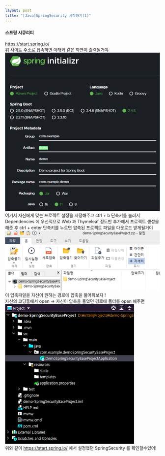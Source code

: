 ```yaml
---
layout: post
title: "[Java]SpringSecurity 시작하기(1)"
---
```


#### 스프링 시큐리티
https://start.spring.io/ 
<br>
위 사이트 주소로 접속하면 아래와 같은 화면이 출력될거야 
<br>
![img.png](../img/img.png)
<br>
여기서 자신에게 맞는 프로젝트 설정을 지정해주고 ctrl + b 단축키를 눌러서  Dependencies 에 우선적으로
Web 과 Thymeleaf 정도만 추가해서 프로젝트 생성을 해준 후 ctrl + enter 단축키를 누르면 
압축된 프로젝트 파일을 다운로드 받게될거야 
<br>
![img_1.png](../img/img_1.png)
<br>
이 압축파일을 자신이 원하는 경로에 압축을 풀어줘보자 ! 
<br>
자신의 코딩툴에서 open -> 자신이 압축을 풀었던 경로에 폴더를 open 해주면
<br>
![img_2.png](../img/img_2.png)
<br>
위와 같이 https://start.spring.io/ 에서 설정했던 SpringSecurity 를 확인할수있어!
<br>



